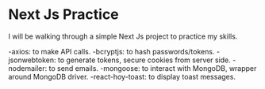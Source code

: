# Next Js Practice

I will be walking through a simple Next Js project to practice my skills.

-axios: to make API calls.
-bcryptjs: to hash passwords/tokens.
-jsonwebtoken: to generate tokens, secure cookies from server side.
-nodemailer: to send emails.
-mongoose: to interact with MongoDB, wrapper around MongoDB driver.
-react-hoy-toast: to display toast messages.